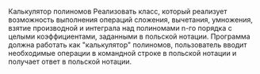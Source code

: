 
Калькулятор полиномов
Реализовать класс, который реализует возможность выполнения операций сложения, вычетания, умножения, взятие производной и интеграла над полиномами n-го порядка с целыми коэффициентами, заданными в польской нотации. Программа должна работать как "калькулятор" полиномов, пользователь вводит необходимые операции в командной строке в польской нотации и получает ответ в польской нотации.
